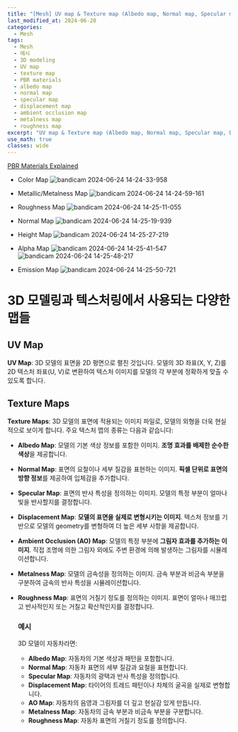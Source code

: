 ```yaml
---
title: "[Mesh] UV map & Texture map (Albedo map, Normal map, Specular map, Displacement map, Ambient Occlusion map, Metalness map, Roughness map)"
last_modified_at: 2024-06-20
categories:
  - Mesh
tags:
  - Mesh
  - 메시
  - 3D modeling
  - UV map
  - texture map
  - PBR materials
  - albedo map
  - normal map
  - specular map
  - displacement map
  - ambient occlusion map
  - metalness map
  - roughness map
excerpt: "UV map & Texture map (Albedo map, Normal map, Specular map, Displacement map, Ambient Occlusion map, Metalness map, Roughness map)"
use_math: true
classes: wide
---
```


[PBR Materials Explained](https://www.youtube.com/watch?v=T2K6WXdifGA)

- Color Map
  ![bandicam 2024-06-24 14-24-33-958](https://github.com/sandokim/sandokim.github.io/assets/74639652/f178953d-930b-4e6b-bdc4-771e232a4cbf)

- Metallic/Metalness Map
  ![bandicam 2024-06-24 14-24-59-161](https://github.com/sandokim/sandokim.github.io/assets/74639652/c4fd94f2-c601-499a-95d6-d15142ebd865)

- Roughness Map
  ![bandicam 2024-06-24 14-25-11-055](https://github.com/sandokim/sandokim.github.io/assets/74639652/63fbebb1-e158-42a5-8d49-94d829bb9781)

- Normal Map
  ![bandicam 2024-06-24 14-25-19-939](https://github.com/sandokim/sandokim.github.io/assets/74639652/0b4d2185-b4f0-4f20-9dc5-bb0d779cdc72)

- Height Map
  ![bandicam 2024-06-24 14-25-27-219](https://github.com/sandokim/sandokim.github.io/assets/74639652/115a4058-b13c-4e00-82fc-580f9025479f)

- Alpha Map
  ![bandicam 2024-06-24 14-25-41-547](https://github.com/sandokim/sandokim.github.io/assets/74639652/1b506117-343d-44f7-bad2-5926708a2c4d)
  ![bandicam 2024-06-24 14-25-48-217](https://github.com/sandokim/sandokim.github.io/assets/74639652/6926ea5b-967f-47ee-987b-639c18a5c8cd)

- Emission Map
  ![bandicam 2024-06-24 14-25-50-721](https://github.com/sandokim/sandokim.github.io/assets/74639652/f2fb4a04-da44-4b0b-9bae-08e6e27ef920)

# 3D 모델링과 텍스처링에서 사용되는 다양한 맵들

## UV Map
**UV Map**: 3D 모델의 표면을 2D 평면으로 펼친 것입니다. 모델의 3D 좌표(X, Y, Z)를 2D 텍스처 좌표(U, V)로 변환하여 텍스처 이미지를 모델의 각 부분에 정확하게 맞출 수 있도록 합니다.

## Texture Maps
**Texture Maps**: 3D 모델의 표면에 적용되는 이미지 파일로, 모델의 외형을 더욱 현실적으로 보이게 합니다. 주요 텍스처 맵의 종류는 다음과 같습니다:

- **Albedo Map**: 모델의 기본 색상 정보를 포함한 이미지. **조명 효과를 배제한 순수한 색상**을 제공합니다.
- **Normal Map**: 표면의 요철이나 세부 질감을 표현하는 이미지. **픽셀 단위로 표면의 방향 정보**를 제공하여 입체감을 추가합니다.
- **Specular Map**: 표면의 반사 특성을 정의하는 이미지. 모델의 특정 부분이 얼마나 빛을 반사할지를 결정합니다.
- **Displacement Map**: **모델의 표면을 실제로 변형시키는 이미지**. 텍스처 정보를 기반으로 모델의 geometry를 변형하여 더 높은 세부 사항을 제공합니다.
- **Ambient Occlusion (AO) Map**: 모델의 특정 부분에 **그림자 효과를 추가하는 이미지**. 직접 조명에 의한 그림자 외에도 주변 환경에 의해 발생하는 그림자를 시뮬레이션합니다.
- **Metalness Map**: 모델의 금속성을 정의하는 이미지. 금속 부분과 비금속 부분을 구분하여 금속의 반사 특성을 시뮬레이션합니다.
- **Roughness Map**: 표면의 거칠기 정도를 정의하는 이미지. 표면이 얼마나 매끄럽고 반사적인지 또는 거칠고 확산적인지를 결정합니다.

  ### 예시
  3D 모델이 자동차라면:
  - **Albedo Map**: 자동차의 기본 색상과 패턴을 포함합니다.
  - **Normal Map**: 자동차 표면의 세부 질감과 요철을 표현합니다.
  - **Specular Map**: 자동차의 광택과 반사 특성을 정의합니다.
  - **Displacement Map**: 타이어의 트레드 패턴이나 차체의 굴곡을 실제로 변형합니다.
  - **AO Map**: 자동차의 음영과 그림자를 더 깊고 현실감 있게 만듭니다.
  - **Metalness Map**: 자동차의 금속 부분과 비금속 부분을 구분합니다.
  - **Roughness Map**: 자동차 표면의 거칠기 정도를 정의합니다.






